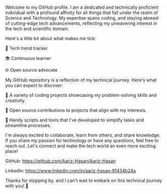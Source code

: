 Welcome to my GitHub profile. I am a dedicated and technically proficient individual with a profound affinity for all things that fall under the realm of Science and Technology.
My expertise spans coding, and staying abreast of cutting-edge tech advancements, reflecting my unwavering interest in the tech and scientific domain.



Here's a little bit about what makes me tick:

🚀 Tech trend tracker

📚 Continuous learner

🌐 Open source advocate



My GitHub repository is a reflection of my technical journey. Here's what you can expect to discover:

🧪 A variety of coding projects showcasing my problem-solving skills and creativity.

🤖 Open source contributions to projects that align with my interests.

🔧 Handy scripts and tools that I've developed to simplify tasks and streamline processes.



I'm always excited to collaborate, learn from others, and share knowledge. 
If you share my passion for technology or have any questions, feel free to reach out. 
Let's connect and make the tech world an even more exciting place!

GitHub: https://github.com/Aariz-Hasan/Aariz-Hasan

LinkedIn: https://www.linkedin.com/in/aariz-hasan-91434b24a

Thanks for stopping by, and I can't wait to embark on this technical journey with you! 🚀
